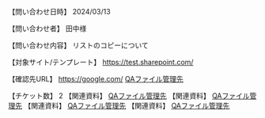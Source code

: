 【問い合わせ日時】
2024/03/13

【問い合わせ者】
田中様

【問い合わせ内容】
リストのコピーについて

【対象サイト/テンプレート】
https://test.sharepoint.com/

【確認先URL】
https://google.com/
[QAファイル管理先](<https://github.com/YuyaYoshino/test/tree/main/QA/NTTネクシア/[N1Q16] い>)

【チケット数】
2
【関連資料】
[QAファイル管理先](<https://github.com/YuyaYoshino/test/tree/main/QA/QA2024/YMFG/%5BYMFG00%2316%5D%20%E3%81%84>)
【関連資料】
[QAファイル管理先](<https://github.com/YuyaYoshino/test/tree/main/QA/QA2024/YMFG/%5BYMFG01%2316%5D%20%E3%81%84>)
【関連資料】
[QAファイル管理先](<https://github.com/YuyaYoshino/test/tree/main/QA/QA2024/YMFG/%5BYMFG02%2316%5D%20%E3%81%84>)
【関連資料】
[QAファイル管理先](<https://github.com/YuyaYoshino/test/tree/main/QA/QA2024/YMFG/%5BYMFG01%2316%5D%20%E3%81%84>)